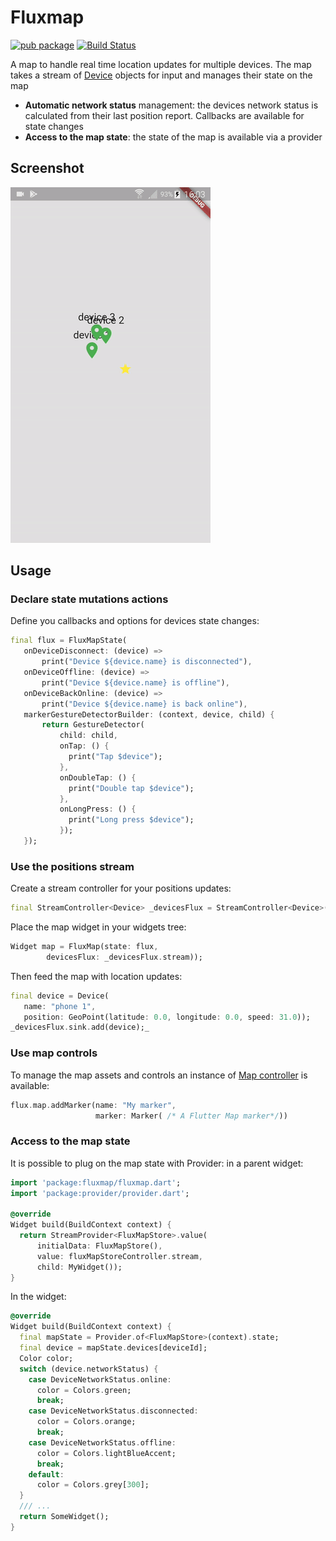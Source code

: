 # Fluxmap

[![pub package](https://img.shields.io/pub/v/fluxmap.svg)](https://pub.dartlang.org/packages/fluxmap) [![Build Status](https://travis-ci.org/synw/fluxmap.svg?branch=master)](https://travis-ci.org/synw/fluxmap)

A map to handle real time location updates for multiple devices. The map takes a
stream of [Device](https://github.com/synw/device) objects for input and manages
their state on the map

- **Automatic network status** management: the devices network status is calculated
from their last position report. Callbacks are available for state changes
- **Access to the map state**: the state of the map is available via a provider

## Screenshot

![Screenshot](img/screenshot.gif)

## Usage

### Declare state mutations actions

Define you callbacks and options for devices state changes:

   ```dart
   final flux = FluxMapState(
      onDeviceDisconnect: (device) =>
          print("Device ${device.name} is disconnected"),
      onDeviceOffline: (device) =>
          print("Device ${device.name} is offline"),
      onDeviceBackOnline: (device) =>
          print("Device ${device.name} is back online"),
      markerGestureDetectorBuilder: (context, device, child) {
          return GestureDetector(
              child: child,
              onTap: () {
                print("Tap $device");
              },
              onDoubleTap: () {
                print("Double tap $device");
              },
              onLongPress: () {
                print("Long press $device");
              });
      });
   ```

### Use the positions stream

Create a stream controller for your positions updates:

   ```dart
   final StreamController<Device> _devicesFlux = StreamController<Device>();
   ```

Place the map widget in your widgets tree:

   ```dart
   Widget map = FluxMap(state: flux,
           devicesFlux: _devicesFlux.stream));
   ```

Then feed the map with location updates:

   ```dart
   final device = Device(
      name: "phone 1",
      position: GeoPoint(latitude: 0.0, longitude: 0.0, speed: 31.0));
   _devicesFlux.sink.add(device);_
   ```

### Use map controls

To manage the map assets and controls an instance of
[Map controller](https://github.com/synw/map_controller) is available:

   ```dart
   flux.map.addMarker(name: "My marker",
                      marker: Marker( /* A Flutter Map marker*/))
   ```

### Access to the map state

It is possible to plug on the map state with Provider: in a parent widget:

   ```dart
   import 'package:fluxmap/fluxmap.dart';
   import 'package:provider/provider.dart';

   @override
   Widget build(BuildContext context) {
     return StreamProvider<FluxMapStore>.value(
         initialData: FluxMapStore(),
         value: fluxMapStoreController.stream,
         child: MyWidget());
   }
   ```

In the widget:

   ```dart
   @override
   Widget build(BuildContext context) {
     final mapState = Provider.of<FluxMapStore>(context).state;
     final device = mapState.devices[deviceId];
     Color color;
     switch (device.networkStatus) {
       case DeviceNetworkStatus.online:
         color = Colors.green;
         break;
       case DeviceNetworkStatus.disconnected:
         color = Colors.orange;
         break;
       case DeviceNetworkStatus.offline:
         color = Colors.lightBlueAccent;
         break;
       default:
         color = Colors.grey[300];
     }
     /// ...
     return SomeWidget();
   }
   ```
